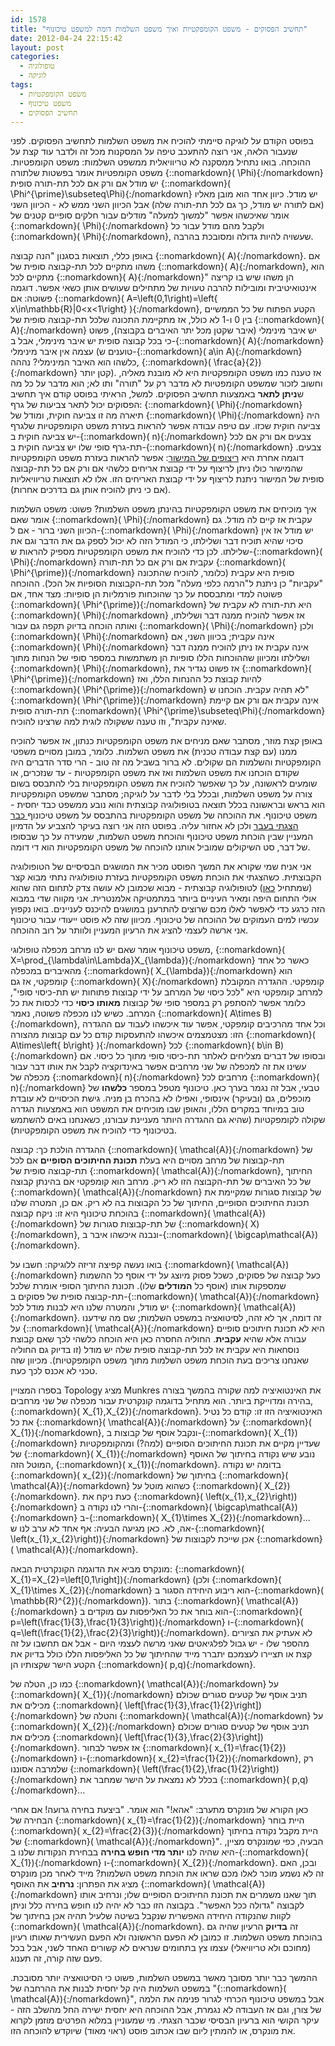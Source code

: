 ```yaml
---
id: 1578
title: "תחשיב הפסוקים - משפט הקומפקטיות ואיך משפט השלמות דומה למשפט טיכונוף"
date: 2012-04-24 22:15:42
layout: post
categories: 
  - טופולוגיה
  - לוגיקה
tags: 
  - משפט הקומפקטיות
  - משפט טיכונוף
  - תחשיב הפסוקים
---
```

בפוסט הקודם על לוגיקה סיימתי להוכיח את משפט השלמות לתחשיב הפסוקים. לפני שנעבור הלאה, אני רוצה להתעכב טיפה על המסקנות מכל זה ולדבר עוד קצת על ההוכחה. בואו נתחיל ממסקנה לא טריוויאלית ממשפט השלמות: משפט הקומפטיות. משפט הקומפטיות אומר בפשטות שלתורה {::nomarkdown}\( \Phi\){:/nomarkdown} יש מודל אם ורק אם לכל תת-תורה סופית {::nomarkdown}\( \Phi^{\prime}\subseteq\Phi\){:/nomarkdown} יש מודל. כיוון אחד הוא מובן מאליו (אם לתורה יש מודל, כך גם לכל תת-תורה שלה) אבל הכיוון השני ממש לא - הכיוון השני אומר שאיכשהו אפשר "למשוך למעלה" מודלים עבור חלקים סופיים קטנים של {::nomarkdown}\( \Phi\){:/nomarkdown} ולקבל מהם מודל עבור כל {::nomarkdown}\( \Phi\){:/nomarkdown}, שעשויה להיות גדולה ומסובכת בהרבה.

באופן כללי, תוצאות בסגנון "הנה קבוצה {::nomarkdown}\( A\){:/nomarkdown}. אם משהו מתקיים לכל תת-קבוצה סופית של {::nomarkdown}\( A\){:/nomarkdown}, הוא מתקיים לכל {::nomarkdown}\( A\){:/nomarkdown}" הן משהו שיש בו קריצה אינטואיטיבית ומובילות להרבה טעויות של מתחילים שעושים אותן כשאי אפשר. דוגמה פשוטה: אם {::nomarkdown}\( A=\left(0,1\right)=\left\{ x\in\mathbb{R}\|0&lt;x&lt;1\right\} \){:/nomarkdown}, הקטע הפתוח של כל הממשיים בין 0 ו-1 לא כולל, אז מתקיימת התכונה שלכל תת-קבוצה סופית של {::nomarkdown}\( A\){:/nomarkdown} יש איבר מינימלי (איבר שקטן מכל יתר האיברים בקבוצה), פשוט כי בכל קבוצה סופית יש איבר מינימלי, אבל ב-{::nomarkdown}\( A\){:/nomarkdown} עצמה אין איבר מינימלי (טוענים ש-{::nomarkdown}\( a\in A\){:/nomarkdown} כלשהו הוא האיבר המינימלי? נההה, {::nomarkdown}\( \frac{a}{2}\){:/nomarkdown} קטן יותר). אז טענה כמו משפט הקומפקטיות היא לא מובנת מאליה, וחשוב לזכור שמשפט הקומפטיות לא מדבר רק על "תורה" ותו לא; הוא מדבר על כל מה ש<strong>ניתן לתאר</strong> באמצעות תחשיב הפסוקים. למשל, הראיתי בפוסט קודם איך תחשיב הפסוקים יכול לתאר צביעות של גרף: {::nomarkdown}\( \Phi\){:/nomarkdown} תיארה מה זו צביעה חוקית, ומודל של {::nomarkdown}\( \Phi\){:/nomarkdown} היה צביעה חוקית שכזו. עם טיפה עבודה אפשר להראות בעזרת משפט הקומפקטיות שלגרף יש צביעה חוקית ב-{::nomarkdown}\( n\){:/nomarkdown} צבעים אם ורק אם לכל תת-גרף סופי שלו יש צביעה חוקית ב-{::nomarkdown}\( n\){:/nomarkdown} צבעים. דוגמה אחרת היא <a href="http://www.gadial.net/?p=73">ריצופים של המישור</a>: אפשר להראות בעזרת משפט הקומפקטיות שהמישור כולו ניתן לריצוף על ידי קבוצת אריחים כלשהי אם ורק אם כל תת-קבוצה סופית של המישור ניתנת לריצוף על ידי קבוצת האריחים הזו. אלו לא תוצאות טריוויאליות (אם כי ניתן להוכיח אותן גם בדרכים אחרות).

איך מוכיחים את משפט הקומפקטיות בהינתן משפט השלמות? פשוט: משפט השלמות אומר שאם {::nomarkdown}\( \Phi\){:/nomarkdown} עקבית אז קיים לה מודל. גם הכיוון השני ברור - אם ל-{::nomarkdown}\( \Phi\){:/nomarkdown} יש מודל אז אין סיכוי שהיא תוכיח דבר ושלילתו, כי המודל הזה לא יכול לספק גם את הדבר וגם את שלילתו. לכן כדי להוכיח את משפט הקומפקטיות מספיק להראות ש-{::nomarkdown}\( \Phi\){:/nomarkdown} עקבית אם ורק אם כל תת-תורה {::nomarkdown}\( \Phi^{\prime}\){:/nomarkdown} סופית היא עקבית (כלומר, להוכיח שהתכונה "עקביות" כן ניתנת ל"הרמה כלפי מעלה" מכל תת-הקבוצות הסופיות אל הכל). ההוכחה פשוטה למדי ומתבססת על כך שהוכחות פורמליות הן סופיות: מצד אחד, אם {::nomarkdown}\( \Phi^{\prime}\){:/nomarkdown} היא תת-תורה לא עקבית של {::nomarkdown}\( \Phi\){:/nomarkdown} אז אפשר להוכיח ממנה דבר ושלילתו, ואותה הוכחה בדיוק תקפה גם עבור {::nomarkdown}\( \Phi\){:/nomarkdown} ולכן {::nomarkdown}\( \Phi\){:/nomarkdown} אינה עקבית; בכיוון השני, אם {::nomarkdown}\( \Phi\){:/nomarkdown} אינה עקבית אז ניתן להוכיח ממנה דבר ושלילתו ומכיוון שההוכחות הללו סופיות הן משתמשות במספר סופי של הנחות מתוך {::nomarkdown}\( \Phi\){:/nomarkdown}, אז פשוט נגדיר את {::nomarkdown}\( \Phi^{\prime}\){:/nomarkdown} להיות קבוצת כל ההנחות הללו, ואז {::nomarkdown}\( \Phi^{\prime}\){:/nomarkdown} לא תהיה עקבית. הוכחנו ש"{::nomarkdown}\( \Phi^{\prime}\){:/nomarkdown} אינה עקבית אם ורק אם קיימת תת-תורה סופית {::nomarkdown}\( \Phi^{\prime}\subseteq\Phi\){:/nomarkdown} שאינה עקבית", וזו טענה ששקולה לוגית למה שרצינו להוכיח.

באופן קצת מוזר, מסתבר שאם מניחים את משפט הקומפקטיות כנתון, אז אפשר להוכיח ממנו (עם קצת עבודה טכנית) את משפט השלמות. כלומר, במובן מסויים משפטי הקומפקטיות והשלמות הם שקולים. לא ברור בשביל מה זה טוב - הרי סדר הדברים היה שקודם הוכחנו את משפט השלמות ואז את משפט הקומפקטיות - עד שנזכרים, או שומעים לראשונה, על כך שאפשר להוכיח את משפט הקומפקטיות בלי להתבסס בשום צורה על משפט השלמות, ובכלל בלי לדבר על לוגיקה; מסתבר שמשפט הקומפקטיות הוא בראש ובראשונה בכלל תוצאה בטופולוגיה קבוצתית והוא נובע ממשפט כבד יחסית - משפט טיכונוף. את ההוכחה של משפט הקומפקטיות בהתבסס על משפט טיכונוף<a href="http://www.gadial.net/?p=117"> כבר הצגתי בעבר</a> ולכן לא אחזור עליה. בפוסט הזה אני רוצה בעיקר להצביע על הדמיון המעניין שבין הוכחת משפט טיכונוף והוכחת משפט השלמות, שמעידה על כך שבסופו של דבר, סט השיקולים שמוביל אותנו להוכחה של משפט הקומפקטיות הוא די דומה.

אני אניח שמי שקורא את המשך הפוסט מכיר את המושגים הבסיסיים של הטופולוגיה הקבוצתית. כשהצגתי את הוכחת משפט הקומפקטיות בעזרת טופולוגיה נתתי מבוא קצר (שמתחיל <a href="http://www.gadial.net/?p=113">כאן</a>) לטופולוגיה קבוצתית - מבוא שכמובן לא עושה צדק לתחום הזה שהוא אולי התחום היפה ומאיר העיניים ביותר במתמטיקה אלמנטרית. אני מקווה שדי במבוא הזה כרגע כדי לאפשר לאלו מכם שרוצים להתרענן במושגים להיכנס לעניינים. בואו נקפוץ עכשיו למים העמוקים של ההוכחה של טיכונוף. מכיוון שזה לא פוסט ייעודי עבור טיכונוף אני ארשה לעצמי להציג את הרעיון המעניין ולוותר על רוב ההוכחה.

משפט טיכונוף אומר שאם יש לנו מרחב מכפלה טופולוגי, {::nomarkdown}\( X=\prod_{\lambda\in\Lambda}X_{\lambda}\){:/nomarkdown} כאשר כל אחד מהאיברים במכפלה {::nomarkdown}\( X_{\lambda}\){:/nomarkdown} הוא קומפקטי, אז גם {::nomarkdown}\( X\){:/nomarkdown} קומפקטי. ההגדרה המקובלת למרחב קומפקטי היא "לכל כיסוי של המרחב על ידי קבוצות פתוחות יש תת-כיסוי סופי", כלומר אפשר להסתפק רק במספר סופי של קבוצות <strong>מאותו כיסוי</strong> כדי לכסות את כל המרחב. כשיש לנו מכפלה פשוטה, נאמר {::nomarkdown}\( A\times B\){:/nomarkdown}, וכל אחד מהרכיבים קומפקטי, אפשר עוד איכשהו לעבוד עם ההגדרה הזו: מצטמצמים איכשהו להתעסקות קודם כל עם קבוצות מהצורה {::nomarkdown}\( A\times\left\{ b\right\} \){:/nomarkdown} לכל {::nomarkdown}\( b\in B\){:/nomarkdown} ובסופו של דברים מצליחים לאלתר תת-כיסוי סופי מתוך כל כיסוי. אם עשינו את זה למכפלה של שני מרחבים אפשר באינדוקציה לקבל את אותו דבר עבור מכפלה של {::nomarkdown}\( n\){:/nomarkdown} מרחבים לכל {::nomarkdown}\( n\){:/nomarkdown} טבעי, אבל זה נגמר בערך כאן. טיכונוף מטפל במספר <strong>כלשהו</strong> של מוכפלים, גם (ובעיקר) אינסופי, ואפילו לא בהכרח בן מניה. גישת הכיסויים לא עובדת טוב במיוחד במקרים הללו, והאופן שבו מוכיחים את המשפט הוא באמצעות הגדרה שקולה לקומפקטיות (שהיא גם ההגדרה היותר מעניינת עבורנו, כשאנחנו באים להשתמש בטיכונוף כדי להוכיח את משפט הקומפקטיות).

ההגדרה הולכת כך: קבוצה {::nomarkdown}\( \mathcal{A}\){:/nomarkdown} של תת-קבוצות של מרחב מסויים היא בעלת <strong>תכונת החיתוכים הסופיים</strong> אם לכל תת-קבוצה סופית של {::nomarkdown}\( \mathcal{A}\){:/nomarkdown}, החיתוך של כל האיברים של תת-הקבוצה הזו לא ריק. מרחב הוא קומפקטי אם בהינתן קבוצה {::nomarkdown}\( \mathcal{A}\){:/nomarkdown} של קבוצות סגורות שמקיימת את תכונת החיתוכים הסופיים, החיתוך של כל הקבוצות בה לא ריק. אם כן, המטרה שלנו בהוכחת טיכונוף היא זו: ניקח קבוצה {::nomarkdown}\( \mathcal{A}\){:/nomarkdown} של תת-קבוצות סגורות של {::nomarkdown}\( X\){:/nomarkdown}, ונבנה איכשהו איבר ב-{::nomarkdown}\( \bigcap\mathcal{A}\){:/nomarkdown}.

בואו נעשה קפיצה זריזה ללוגיקה: חשבו על {::nomarkdown}\( \mathcal{A}\){:/nomarkdown} כעל קבוצה של פסוקים, כשכל פסוק מיוצג על ידי אוסף כל ההשמות שמספקות אותו (אוסף כל <strong>המודלים</strong> שלו). תכונת החיתוך הסופי אומרת שלכל תת-קבוצה סופית של פסוקים ב-{::nomarkdown}\( \mathcal{A}\){:/nomarkdown} יש מודל, והמטרה שלנו היא לבנות מודל לכל {::nomarkdown}\( \mathcal{A}\){:/nomarkdown}. זה דומה, אך לא זהה, לסיטואציה במשפט השלמות; שם מה שידענו על {::nomarkdown}\( \mathcal{A}\){:/nomarkdown} היא לא תכונת חיתוכים סופיים עבורה אלא שהיא <strong>עקבית</strong>. החוליה החסרה כאן היא הוכחה כלשהי לכך שאם קבוצת נוסחאות היא עקבית אז לכל תת-קבוצה סופית שלה יש מודל (זו בדיוק גם החוליה שאנחנו צריכים בעת הוכחת משפט השלמות מתוך משפט הקומפקטיות). מכיוון שזה טכני לא אכנס לכך כעת.

בספרו המצויין Topology מציג Munkres את האינטואיציה למה שקורה בהמשך בצורה בהירה ומדוייקת ביותר. הוא מתחיל בדוגמה קונקרטית עבור מכפלה של שני מרחבים, {::nomarkdown}\( X_{1},X_{2}\){:/nomarkdown}. האינטואיציה הזו זו: קודם כל נטיל את כל {::nomarkdown}\( \mathcal{A}\){:/nomarkdown} על {::nomarkdown}\( X_{1}\){:/nomarkdown}, ונקבל אוסף של קבוצות ב-{::nomarkdown}\( X_{1}\){:/nomarkdown} שעדיין מקיים את תכונת החיתוכים הסופיים (למה?) ומהקומפקטיות של {::nomarkdown}\( X_{1}\){:/nomarkdown} נובע שיש נקודה בחיתוך של האוסף המוטל הזה, {::nomarkdown}\( x_{1}\){:/nomarkdown}. בדומה יש נקודה {::nomarkdown}\( x_{2}\){:/nomarkdown} בחיתוך של {::nomarkdown}\( \mathcal{A}\){:/nomarkdown} כשהוא מוטל על {::nomarkdown}\( X_{2}\){:/nomarkdown}. כעת ניקח את {::nomarkdown}\( \left(x_{1},x_{2}\right)\){:/nomarkdown} והרי לנו נקודה ב-{::nomarkdown}\( \bigcap\mathcal{A}\){:/nomarkdown} ב-{::nomarkdown}\( X_{1}\times X_{2}\){:/nomarkdown}... אה, לא. כאן מגיעה הבעיה: אף אחד לא ערב לנו ש-{::nomarkdown}\( \left(x_{1},x_{2}\right)\){:/nomarkdown} אכן שייכת לקבוצות של {::nomarkdown}\( \mathcal{A}\){:/nomarkdown}.

מונקרס מביא את הדוגמה הקונקרטית הבאה: {::nomarkdown}\( X_{1}=X_{2}=\left[0,1\right]\){:/nomarkdown} (ולכן {::nomarkdown}\( X_{1}\times X_{2}\){:/nomarkdown} הוא ריבוע היחידה הסגור ב-{::nomarkdown}\( \mathbb{R}^{2}\){:/nomarkdown}). בתור {::nomarkdown}\( \mathcal{A}\){:/nomarkdown} הוא בוחר את כל האליפסות עם מוקדים ב-{::nomarkdown}\( p=\left(\frac{1}{3},\frac{1}{3}\right)\){:/nomarkdown} ו-{::nomarkdown}\( q=\left(\frac{1}{2},\frac{2}{3}\right)\){:/nomarkdown}. לא אעתיק את הציורים מהספר שלו - יש גבול לפלגיאטים שאני מרשה לעצמי היום - אבל אם תחשבו על זה קצת או תציירו לעצמכם יתברר מייד שהחיתוך של כל האליפסות הללו כולל בדיוק את הקטע הישר שקצותיו הן {::nomarkdown}\( p,q\){:/nomarkdown}.

כמו כן, הטלה של {::nomarkdown}\( \mathcal{A}\){:/nomarkdown} על {::nomarkdown}\( X_{1}\){:/nomarkdown} תניב אוסף של קטעים סגורים שכולם מכילים את {::nomarkdown}\( \left[\frac{1}{3},\frac{1}{2}\right]\){:/nomarkdown} והטלה של {::nomarkdown}\( \mathcal{A}\){:/nomarkdown} על {::nomarkdown}\( X_{2}\){:/nomarkdown} תניב אוסף של קטעים סגורים שכולם מכילים את {::nomarkdown}\( \left[\frac{1}{3},\frac{2}{3}\right]\){:/nomarkdown}. אז אפשר לבחור {::nomarkdown}\( x_{1}=\frac{1}{2}\){:/nomarkdown} ו-{::nomarkdown}\( x_{2}=\frac{1}{2}\){:/nomarkdown}, רק שלמרבה אסוננו {::nomarkdown}\( \left(\frac{1}{2},\frac{1}{2}\right)\){:/nomarkdown} בכלל לא נמצאת על הישר שמחבר את {::nomarkdown}\( p,q\){:/nomarkdown}...

כאן הקורא של מונקרס מתערב: "אהא!" הוא אומר. "ביצעת בחירה גרועה! אם אחרי הבחירה של {::nomarkdown}\( x_{1}=\frac{1}{2}\){:/nomarkdown} היית בוחר {::nomarkdown}\( x_{2}=\frac{2}{3}\){:/nomarkdown} היית מקבל נקודה בחיתוך של {::nomarkdown}\( \mathcal{A}\){:/nomarkdown}". הבעיה, כפי שמונקרס מציין, היא שהיה לנו <strong>יותר מדי חופש בחירה</strong> בבחירת הנקודות שלנו ב-{::nomarkdown}\( X_{1}\){:/nomarkdown} ו-{::nomarkdown}\( X_{2}\){:/nomarkdown}. ובכן, האם זה לא נשמע מוכר לאלו מכם שראו את הוכחת משפט השלמות? מייד לאחר מכן מונקרס מציג את הפתרון: <strong>נרחיב</strong> את האוסף {::nomarkdown}\( \mathcal{A}\){:/nomarkdown} תוך שאנו משמרים את תכונת החיתוכים הסופיים שלו; ונרחיב אותו לקבוצה "גדולה ככל האפשר". בקבוצה הזו כבר לא יהיה לנו חופש בחירה כלל וניתן לקוות שהנקודה היחידה האפשרית שנקבל בשיטה שלעיל תהיה אכן בחיתוך של {::nomarkdown}\( \mathcal{A}\){:/nomarkdown}. זה <strong>בדיוק</strong> הרעיון שהיה גם בהוכחת משפט השלמות. זו כמובן לא הפעם הראשונה ולא הפעם העשירית שאותו רעיון (מחוכם ולא טריוויאלי) עצמו צץ בתחומים שנראים לא קשורים האחד לשני, אבל בכל פעם שזה קורה, זה תענוג.

ההמשך כבר יותר מסובך מאשר במשפט השלמות, פשוט כי הסיטואציה יותר מסובכת. במשפט השלמות היה קל יחסית לבנות את ההרחבה של "{::nomarkdown}\( \mathcal{A}\){:/nomarkdown}", אבל במשפט טיכונוף הכרחי לגרור פנימה את הלמה של צורן, וגם אז העבודה לא נגמרת, אבל ההוכחה היא יחסית ישירה החל מהשלב הזה - עיקר הקושי הוא ברעיון הבסיסי שכבר הצגתי. מי שמעוניין במלוא הפרטים מוזמן לקרוא את מונקרס, או להמתין ליום שבו אכתוב פוסט (ראוי מאוד) שיוקדש להוכחה הזו.
